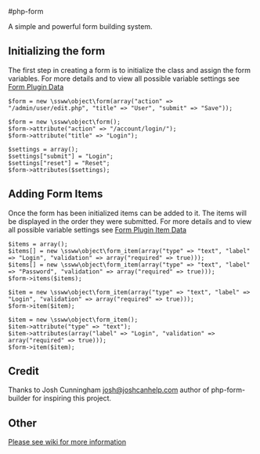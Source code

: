 #php-form

A simple and powerful form building system.  


## Initializing the form
The first step in creating a form is to initialize the class and assign the form variables.  For more details and to view all possible variable settings see [Form Plugin Data](https://github.com/QuestionDevelopment/php-form/wiki/Form-Plugin-Data)

```
$form = new \ssww\object\form(array("action" => "/admin/user/edit.php", "title" => "User", "submit" => "Save"));
```

```
$form = new \ssww\object\form();
$form->attribute("action" => "/account/login/");
$form->attribute("title" => "Login");

$settings = array();
$settings["submit"] = "Login";
$settings["reset"] = "Reset";
$form->attributes($settings);
```

## Adding Form Items
Once the form has been initialized items can be added to it.  The items will be displayed in the order they were submitted.  For more details and to view all possible variable settings see [Form Plugin Item Data](https://github.com/QuestionDevelopment/php-form/wiki/Form-Plugin-Item-Data)

```
$items = array();
$items[] = new \ssww\object\form_item(array("type" => "text", "label" => "Login", "validation" => array("required" => true)));
$items[] = new \ssww\object\form_item(array("type" => "text", "label" => "Password", "validation" => array("required" => true)));
$form->items($items);
```

```
$item = new \ssww\object\form_item(array("type" => "text", "label" => "Login", "validation" => array("required" => true)));
$form->item($item);
```

```
$item = new \ssww\object\form_item();
$item->attribute("type" => "text");
$item->attributes(array("label" => "Login", "validation" => array("required" => true)));
$form->item($item);
```


## Credit
Thanks to Josh Cunningham <josh@joshcanhelp.com> author of php-form-builder for inspiring this project.

## Other
[Please see wiki for more information](https://github.com/QuestionDevelopment/php-form/wiki/)

